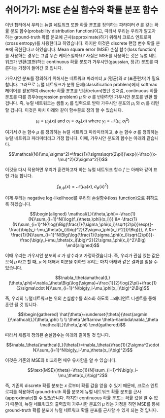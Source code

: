 # 쉬어가기: MSE 손실 함수와 확률 분포 함수

이번 챕터에서 우리는 뉴럴 네트워크 또한 확률 분포를 정의하는 파라미터 $\theta$ 를 갖는 확률 분포 함수(probability distribution function)이고, 따라서 우리는 우리가 알고자 하는 ground-truth 확률 분포에 근사(approximate)하기 위해서 크로스 엔트로피(cross entropy)를 사용한다고 하였습니다. 하지만 이것은 discrete 랜덤 변수 확률 분포에 국한된다고 하였습니다. Mean square error (MSE) 손실 함수(loss function)를 사용하는 경우는 그럼 무슨 케이스일까요? 사실은 MSE를 사용하는 것은 뉴럴 네트워크가 반환(표현)하는 continuous 확률 분포가 가우시안(gaussian, 정규) 분포를 따른다는 가정이 들어간 것 입니다.

가우시안 분포를 정의하기 위해서는 네트워크 파라미터 $\mu$ (평균)와 $\sigma$ (표준편차)가 필요 합니다. 그러므로 뉴럴 네트워크가 분류 문제(classification problem)에서 softmax 레이어를 활용하여 discrete 확률 분포를 반환(return)했던 것처럼, continuous 확률 분포를 따를 경우(regression problem) $\mu$ 와 $\sigma$ 를 반환하면 가우시안 분포를 반환 할 겁니다. 즉, 뉴럴 네트워크는 샘플 $x_i$ 를 입력으로 받아 가우시안 분포의 $\mu_i$ 와 $\sigma_i$ 를 리턴 할 겁니다. 이것은 마치 아래와 같이 함수꼴로 정의 할 수 있습니다.

$$\mu_i=\mu_\theta(x_i)\text{ and }\sigma_i=\sigma_\phi(x_i)\text{ where }y_i=\mathcal{N}(\mu_i,\sigma_i^2)$$

여기서 $\theta$ 는 함수 $\mu$ 를 정의하는 뉴럴 네트워크 파라미터이고, $\phi$ 는 함수 $\sigma$ 를 정의하는 뉴럴 네트워크 파라미터라고 가정 합니다. 이때, 가우시안 분포의 함수는 아래와 같습니다.

$$\mathcal{N}(\mu,\sigma^2)=\frac{1}{\sigma\sqrt{2\pi}}\exp{(-\frac{(x-\mu)^2}{2\sigma^2})}$$

이것을 다시 적용하면 우리가 훈련하고자 하는 뉴럴 네트워크 함수 $f$ 는 아래와 같이 표현 가능 합니다.

$$f_{\theta,\phi}(x)=\mathcal{N}\big(\mu_\theta(x), \sigma_\phi(x)^2\big)$$

이제 우리는 negative log-likelihood를 우리의 손실함수(loss function)으로 취하도록 하겠습니다.

$$\begin{aligned}
\mathcal{L}(\theta,\phi)=-\frac{1}{N}\sum_{i=1}^N{\log{f_{\theta,\phi}(x_i)}}
&=-\frac{1}{N}\sum_{i=1}^N{\log{\Big(\frac{1}{\sigma_\phi(x_i)\sqrt{2\pi}}\exp{(-\frac{\big(y_i-\mu_\theta(x_i)\big)^2}{2\sigma_\phi(x_i)^2})}\Big)}}, \\
&=-\frac{1}{N}\sum_{i=1}^N\Big(\log{\frac{1}{\sigma_\phi(x_i)\sqrt{2\pi}}}-\frac{\big(y_i-\mu_\theta(x_i)\big)^2}{2\sigma_\phi(x_i)^2}\Big)
\end{aligned}$$

이때 우리는 가우시안 분포의 $\sigma$ 가 상수라고 가정하겠습니다. 즉, 우리가 관심 있는 값은 오직 $\mu$ 라고 할 때, $\mu$ 에 대해서 미분을 취하면 우리는 마치 아래와 같은 결과를 얻을 수 있습니다.

$$\nabla_\theta\mathcal{L}(\theta,\phi)=\nabla_\theta\Big(\log{\sigma}+\frac{1}{2}\log{2\pi}+\frac{1}{2\sigma\cdot N}\sum_{i=1}^N\big(y_i-\mu_\phi(x_i)\big)^2\Big)$$

즉, 우리의 뉴럴네트워크는 위의 손실함수를 최소화 하도록 그래디언트 디센트를 통해 훈련 될 것 입니다.

$$\begin{gathered}
\hat{\theta}=\underset{\theta}{\text{argmin }}\mathcal{L}(\theta,\phi) \\ \\
\theta \leftarrow \theta-\lambda\nabla_\theta \mathcal{L}(\theta,\phi)
\end{gathered}$$

따라서 새롭게 정의된 손실함수는 아래와 같아질 것 입니다.

$$\nabla_\theta{\mathcal{L}(\theta)}=\nabla_\theta{\frac{1}{2\sigma^2\cdot N}\sum_{i=1}^N\big(y_i-\mu_\theta(x_i)\big)^2}$$

이것은 기존의 MSE와 비교하면 매우 유사함을 알 수 있습니다.

$$\text{MSE}(\theta)=\frac{1}{N}\sum_{i=1}^N\big(y_i-\mu_\theta(x_i)\big)^2$$

즉, 기존의 discrete 확률 분포는 $x$ 로부터 확률 값을 얻을 수 있기 때문에, 크로스 엔트로피를 적용하여 ground-truth 확률 분포에 뉴럴 네트워크 확률 분포를 근사(approximate)할 수 있었습니다. 하지만 continuous 확률 분포는 확률 값을 알 수 없기 때문에, 뉴럴 네트워크의 출력값이 가우시한 분포의 $\mu$ 라는 가정을 하면 MSE를 통해 ground-truth 확률 분포에 뉴럴 네트워크 확률 분포를 근사할 수 있게 되는 것 입니다.
